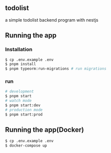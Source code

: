 ## todolist
a simple todolist backend program with nestjs

## Running the app
### Installation

```bash
$ cp .env.example .env
$ pnpm install
$ pnpm typeorm:run-migrations # run migrations
```
### run

```bash
# development
$ pnpm start
# watch mode
$ pnpm start:dev
# production mode
$ pnpm start:prod
```

## Running the app(Docker)

```bash
$ cp .env.example .env
$ docker-compose up
```
